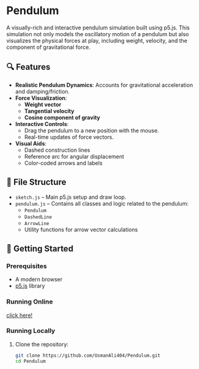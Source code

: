 # Pendulum

A visually-rich and interactive pendulum simulation built using p5.js. This simulation not only models the oscillatory motion of a pendulum but also visualizes the physical forces at play, including weight, velocity, and the component of gravitational force.

## 🔍 Features

- **Realistic Pendulum Dynamics**: Accounts for gravitational acceleration and damping/friction.
- **Force Visualization**:
  - **Weight vector**
  - **Tangential velocity**
  - **Cosine component of gravity**
- **Interactive Controls**:
  - Drag the pendulum to a new position with the mouse.
  - Real-time updates of force vectors.
- **Visual Aids**:
  - Dashed construction lines
  - Reference arc for angular displacement
  - Color-coded arrows and labels

## 📁 File Structure

- `sketch.js` – Main p5.js setup and draw loop.
- `pendulum.js` – Contains all classes and logic related to the pendulum:
  - `Pendulum`
  - `DashedLine`
  - `ArrowLine`
  - Utility functions for arrow vector calculations

## 🚀 Getting Started

### Prerequisites
- A modern browser
- [p5.js](https://p5js.org/) library

### Running Online

[click here!](https://editor.p5js.org/Usman_Ali/full/2SJMPfWxD)

### Running Locally

1. Clone the repository:

   ```bash
   git clone https://github.com/UsmanAli404/Pendulum.git
   cd Pendulum
